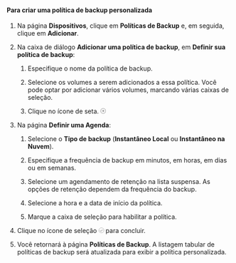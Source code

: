 <!--author=SharS last changed: 11/04/15-->


#### Para criar uma política de backup personalizada

1. Na página **Dispositivos**, clique em **Políticas de Backup** e, em seguida, clique em **Adicionar**.

2. Na caixa de diálogo **Adicionar uma política de backup**, em **Definir sua política de backup**:

    1. Especifique o nome da política de backup.

    2. Selecione os volumes a serem adicionados a essa política. Você pode optar por adicionar vários volumes, marcando várias caixas de seleção.

    3. Clique no ícone de seta. ![ícone de verificação](./media/storsimple-create-custom-backup-policy-u2/HCS_ArrowIcon-include.png)

6. Na página **Definir uma Agenda**:

    1. Selecione o **Tipo de backup** (**Instantâneo Local** ou **Instantâneo na Nuvem**).

    3. Especifique a frequência de backup em minutos, em horas, em dias ou em semanas.

    4. Selecione um agendamento de retenção na lista suspensa. As opções de retenção dependem da frequência do backup.
 
    5. Selecione a hora e a data de início da política.

    6. Marque a caixa de seleção para habilitar a política.

7. Clique no ícone de seleção ![ícone de verificação](./media/storsimple-add-backup-policy-u2/HCS_CheckIcon-include.png) para concluir.

8. Você retornará à página **Políticas de Backup**. A listagem tabular de políticas de backup será atualizada para exibir a política personalizada.


